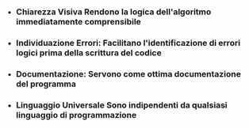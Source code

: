 - ### <Alert strong>Chiarezza Visiva</Alert> Rendono la logica dell'algoritmo immediatamente comprensibile <VSpace space="8"/>


<v-clicks>

- ### <Alert strong>Individuazione Errori</Alert>: Facilitano l'identificazione di errori logici prima della scrittura del codice <VSpace space="8"/>

- ### <Alert strong>Documentazione</Alert>: Servono come ottima documentazione del programma <VSpace space="8"/>

- ### <Alert strong>Linguaggio Universale</Alert> Sono indipendenti da qualsiasi linguaggio di programmazione <VSpace space="8"/>


</v-clicks>
